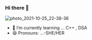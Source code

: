 ### Hi there 👋

![photo_2021-10-25_22-38-36](https://user-images.githubusercontent.com/86922002/138806170-fffd2c8e-dcbd-4fe0-a076-bbeb6e176c08.jpg)
- 🌱 I’m currently learning ... C++ , DSA
- 😄 Pronouns: ...-SHE/HER
